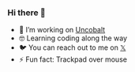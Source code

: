 ### Hi there 👋

- 🚀 I’m working on [Uncobalt](https://uncobalt.com)
- 🤓 Learning coding along the way
- 🐦 You can reach out to me on [𝕏](https://x.com/fialaerik)
- ⚡️ Fun fact: Trackpad over mouse
